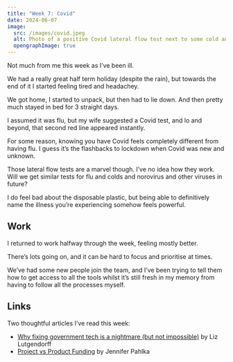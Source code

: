 ```yaml
---
title: "Week 7: Covid"
date: 2024-06-07
image:
  src: /images/covid.jpeg
  alt: Photo of a positive Covid lateral flow test next to some cold and flu tablets
  opengraphImage: true
---
```


Not much from me this week as I’ve been ill.

We had a really great half term holiday (despite the rain), but towards the end of it I started feeling tired and headachey.

We got home, I started to unpack, but then had to lie down. And then pretty much stayed in bed for 3 straight days.

I assumed it was flu, but my wife suggested a Covid test, and lo and beyond, that second red line appeared instantly.

For some reason, knowing you have Covid feels completely different from having flu. I guess it’s the flashbacks to lockdown when Covid was new and unknown.

Those lateral flow tests are a marvel though. I’ve no idea how they work. Will we get similar tests for flu and colds and norovirus and other viruses in future?

I do feel bad about the disposable plastic, but being able to definitively name the illness you’re experiencing somehow feels powerful.

## Work

I returned to work halfway through the week, feeling mostly better.

There’s lots going on, and it can be hard to focus and prioritise at times.

We’ve had some new people join the team, and I’ve been trying to tell them how to get access to all the tools whilst it’s still fresh in my memory from having to follow all the processes myself.

## Links

Two thoughtful articles I’ve read this week:

* [Why fixing government tech is a nightmare (but not impossible)](https://takes.jamesomalley.co.uk/p/why-fixing-government-tech-is-a-nightmare) by Liz Lutgendorff
* [Project vs Product Funding](https://eatingpolicy.substack.com/p/project-vs-product-funding) by Jennifer Pahlka



